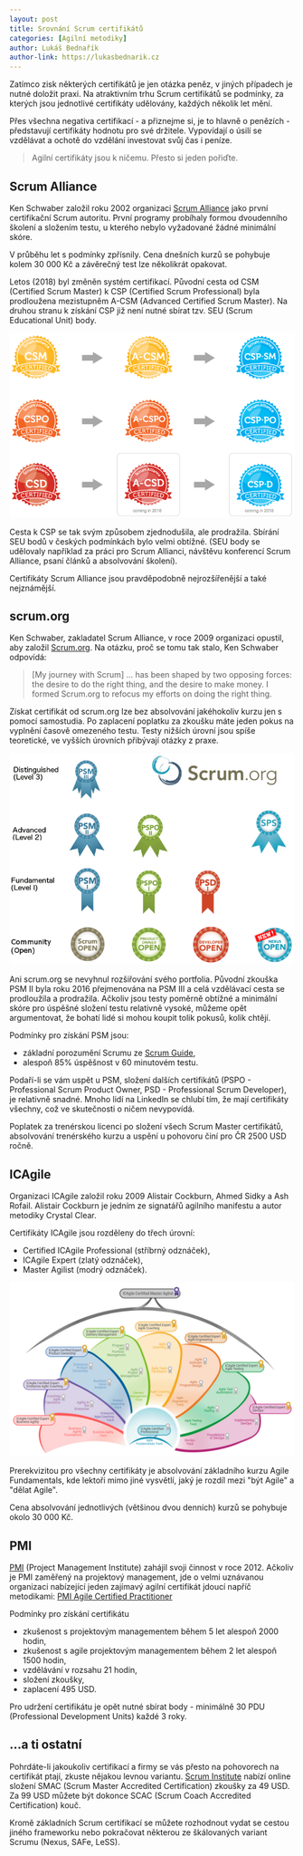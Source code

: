 ```yaml
---
layout: post
title: Srovnání Scrum certifikátů
categories: [Agilní metodiky]
author: Lukáš Bednařík
author-link: https://lukasbednarik.cz
---
```


Zatímco zisk některých certifikátů je jen otázka peněz, v jiných případech
je nutné doložit praxi. Na atraktivním trhu Scrum certifikátů
se podmínky, za kterých jsou jednotlivé certifikáty udělovány, každých několik let mění.

<!--more-->

Přes všechna negativa certifikací - a přiznejme si, je to hlavně o penězích - představují
certifikáty hodnotu pro své držitele. Vypovídají o úsilí se vzdělávat
a ochotě do vzdělání investovat svůj čas i peníze.

> Agilní certifikáty jsou k ničemu. Přesto si jeden pořiďte.

## Scrum Alliance

Ken Schwaber založil roku 2002 organizaci [Scrum Alliance](https://www.scrumalliance.org/)
jako první certifikační Scrum autoritu. První programy probíhaly formou dvoudenního
školení a složením testu, u kterého nebylo vyžadované žádné minimální skóre.

V průběhu let s podmínky zpřísnily. Cena dnešních kurzů se pohybuje kolem 30 000 Kč
a závěrečný test lze několikrát opakovat.

Letos (2018) byl změněn systém certifikací. Původní cesta od CSM (Certified Scrum Master)
k CSP (Certified Scrum Professional) byla prodloužena mezistupněm A-CSM (Advanced Certified
Scrum Master). Na druhou stranu k získání CSP již není nutné sbírat tzv. SEU (Scrum Educational Unit) body.

![Certifikace scrum.org](/images/blog/scrum-alliance-certifikace.png)

Cesta k CSP se tak svým způsobem zjednodušila, ale prodražila. Sbírání SEU bodů v
českých podmínkách bylo velmi obtížné. (SEU body se udělovaly například za práci pro Scrum Allianci,
návštěvu konferencí Scrum Alliance, psaní článků a absolvování školení).

Certifikáty Scrum Alliance jsou pravděpodobně nejrozšířenější a také nejznámější.

## scrum.org

Ken Schwaber, zakladatel Scrum Alliance, v roce 2009 organizaci opustil, aby založil
[Scrum.org](https://www.scrum.org/). Na otázku, proč se tomu tak stalo, Ken Schwaber odpovídá:

> [My journey with Scrum] ... has been shaped by two opposing forces: the desire to do the right thing,
> and the desire to make money. I formed Scrum.org to refocus my efforts on doing the right thing.

Získat certifikát od scrum.org lze bez absolvování jakéhokoliv kurzu jen s pomocí samostudia.
Po zaplacení poplatku za zkoušku máte jeden pokus na vyplnění časově omezeného testu.
Testy nižších úrovní jsou spíše teoretické, ve vyšších úrovních přibývají otázky z praxe.

![Certifikace scrum.org](/images/blog/scrum-org-certifications.png)

Ani scrum.org se nevyhnul rozšiřování svého portfolia. Původní zkouška PSM II
byla roku 2016 přejmenována na PSM III a celá vzdělávací cesta se prodloužila
a prodražila. Ačkoliv jsou testy poměrně obtížné a minimální skóre pro úspěšné složení
testu relativně vysoké, můžeme opět argumentovat, že bohatí lidé si mohou koupit tolik pokusů,
kolik chtějí.

Podmínky pro získání PSM jsou:

- základní porozumění Scrumu ze [Scrum Guide](https://www.scrumguides.org/index.html),
- alespoň 85% úspěšnost v 60 minutovém testu.

Podaří-li se vám uspět u PSM, složení dalších certifikátů (PSPO - Professional
Scrum Product Owner, PSD - Professional Scrum Developer), je relativně snadné.
Mnoho lidí na LinkedIn se chlubí tím, že mají certifikáty všechny, což ve skutečnosti
o ničem nevypovídá.

Poplatek za trenérskou licenci po složení všech Scrum Master certifikátů, absolvování trenérského kurzu
a uspění u pohovoru činí pro ČR 2500 USD ročně.

## ICAgile

Organizaci ICAgile založil roku 2009 Alistair Cockburn, Ahmed Sidky a Ash Rofail.
Alistair Cockburn je jedním ze signatářů agilního manifestu a autor metodiky Crystal Clear.

Certifikáty ICAgile jsou rozděleny do třech úrovní:

- Certified ICAgile Professional (stříbrný odznáček),
- ICAgile Expert (zlatý odznáček),
- Master Agilist (modrý odznáček).

![Certifikace ICAgile](/images/blog/icagile-certifications.png)

Prerekvizitou pro všechny certifikáty je absolvování základního kurzu Agile Fundamentals,
kde lektoři mimo jiné vysvětlí, jaký je rozdíl mezi "být Agile" a "dělat Agile".

Cena absolvování jednotlivých (většinou dvou denních) kurzů se pohybuje okolo 30 000 Kč.

## PMI

[PMI](https://www.pmi.org) (Project Management Institute) zahájil svoji činnost v roce 2012.
Ačkoliv je PMI zaměřený na projektový management, jde o velmi uznávanou organizaci
nabízející jeden zajímavý agilní certifikát jdoucí napříč metodikami:
[PMI Agile Certified Practitioner](https://www.pmi.org/certifications/types/agile-acp)

Podmínky pro získání certifikátu

- zkušenost s projektovým managementem během 5 let alespoň 2000 hodin,
- zkušenost s agile projektovým managementem během 2 let alespoň 1500 hodin,
- vzdělávání v rozsahu 21 hodin,
- složení zkoušky,
- zaplacení 495 USD.

Pro udržení certifikátu je opět nutné sbírat body - minimálně 30 PDU
(Professional Development Units) každé 3 roky.

## ...a ti ostatní

Pohrdáte-li jakoukoliv certifikací a firmy se vás přesto na pohovorech na certifikát
ptají, zkuste nějakou levnou variantu. [Scrum Institute](https://www.scrum-institute.org/) nabízí online
složení SMAC (Scrum Master Accredited Certification) zkoušky za 49 USD.
Za 99 USD můžete být dokonce SCAC (Scrum Coach Accredited Certification) kouč.

Kromě základních Scrum certifikací se můžete rozhodnout vydat se cestou jiného
frameworku nebo pokračovat některou ze škálovaných variant Scrumu (Nexus, SAFe, LeSS).
